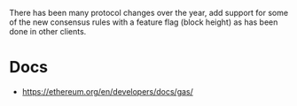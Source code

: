 There has been many protocol changes over the year, add support for some of the new consensus rules with a feature flag (block height) as has been done in other clients.

# Docs
- https://ethereum.org/en/developers/docs/gas/
